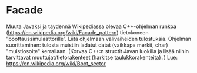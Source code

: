 # Facade

Muuta Javaksi ja täydennä Wikipediassa olevaa C++-ohjelman runkoa
(https://en.wikipedia.org/wiki/Facade_pattern) tietokoneen ”boottaussimulaattorille”. Liitä ohjelmaan välivaiheiden tulostuksia. Ohjelman
suorittaminen: tulosta muistiin ladatut datat (vaikkapa merkit, char)
"muistiosoite" kerrallaan. (Korvaa C++:n structit Javan luokilla ja lisää niihin
tarvittavat muuttujat/tietorakenteet (harkitse taulukkorakenteita) .)
Lue: https://en.wikipedia.org/wiki/Boot_sector
